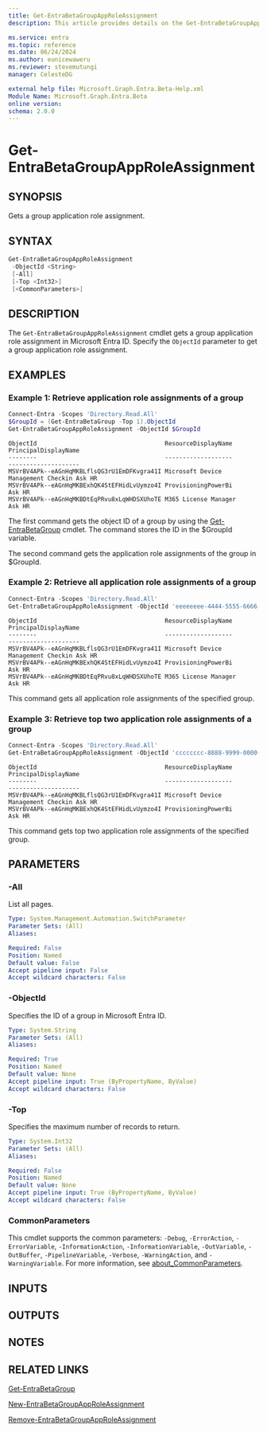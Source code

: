 ```yaml
---
title: Get-EntraBetaGroupAppRoleAssignment
description: This article provides details on the Get-EntraBetaGroupAppRoleAssignment command.

ms.service: entra
ms.topic: reference
ms.date: 06/24/2024
ms.author: eunicewaweru
ms.reviewer: stevemutungi
manager: CelesteDG

external help file: Microsoft.Graph.Entra.Beta-Help.xml
Module Name: Microsoft.Graph.Entra.Beta
online version:
schema: 2.0.0
---
```


# Get-EntraBetaGroupAppRoleAssignment

## SYNOPSIS

Gets a group application role assignment.

## SYNTAX

```powershell
Get-EntraBetaGroupAppRoleAssignment 
 -ObjectId <String> 
 [-All] 
 [-Top <Int32>] 
 [<CommonParameters>]
```

## DESCRIPTION

The `Get-EntraBetaGroupAppRoleAssignment` cmdlet gets a group application role assignment in Microsoft Entra ID. Specify the `ObjectId` parameter to get a group application role assignment.

## EXAMPLES

### Example 1: Retrieve application role assignments of a group

```powershell
Connect-Entra -Scopes 'Directory.Read.All'
$GroupId = (Get-EntraBetaGroup -Top 1).ObjectId
Get-EntraBetaGroupAppRoleAssignment -ObjectId $GroupId
```

```output
ObjectId                                    ResourceDisplayName                 PrincipalDisplayName
--------                                    -------------------                 --------------------
MSVrBV4APk--eAGnHqMKBLflsQG3rU1EmDFKvgra41I Microsoft Device Management Checkin Ask HR
MSVrBV4APk--eAGnHqMKBExhQK4StEFHidLvUymzo4I ProvisioningPowerBi                 Ask HR
MSVrBV4APk--eAGnHqMKBDtEqPRvu8xLqWHDSXUhoTE M365 License Manager                Ask HR
```

The first command gets the object ID of a group by using the [Get-EntraBetaGroup](./Get-EntraBetaGroup.md) cmdlet.
The command stores the ID in the $GroupId variable.

The second command gets the application role assignments of the group in $GroupId.

### Example 2: Retrieve all application role assignments of a group

```powershell
Connect-Entra -Scopes 'Directory.Read.All'
Get-EntraBetaGroupAppRoleAssignment -ObjectId 'eeeeeeee-4444-5555-6666-ffffffffffff' -All
```

```output
ObjectId                                    ResourceDisplayName                 PrincipalDisplayName
--------                                    -------------------                 --------------------
MSVrBV4APk--eAGnHqMKBLflsQG3rU1EmDFKvgra41I Microsoft Device Management Checkin Ask HR
MSVrBV4APk--eAGnHqMKBExhQK4StEFHidLvUymzo4I ProvisioningPowerBi                 Ask HR
MSVrBV4APk--eAGnHqMKBDtEqPRvu8xLqWHDSXUhoTE M365 License Manager                Ask HR
```

This command gets all application role assignments of the specified group.

### Example 3: Retrieve top two application role assignments of a group

```powershell
Connect-Entra -Scopes 'Directory.Read.All'
Get-EntraBetaGroupAppRoleAssignment -ObjectId 'cccccccc-8888-9999-0000-dddddddddddd' -Top 2
```

```output
ObjectId                                    ResourceDisplayName                 PrincipalDisplayName
--------                                    -------------------                 --------------------
MSVrBV4APk--eAGnHqMKBLflsQG3rU1EmDFKvgra41I Microsoft Device Management Checkin Ask HR
MSVrBV4APk--eAGnHqMKBExhQK4StEFHidLvUymzo4I ProvisioningPowerBi                 Ask HR
```

This command gets top two application role assignments of the specified group.

## PARAMETERS

### -All

List all pages.

```yaml
Type: System.Management.Automation.SwitchParameter
Parameter Sets: (All)
Aliases:

Required: False
Position: Named
Default value: False
Accept pipeline input: False
Accept wildcard characters: False
```

### -ObjectId

Specifies the ID of a group in Microsoft Entra ID.

```yaml
Type: System.String
Parameter Sets: (All)
Aliases:

Required: True
Position: Named
Default value: None
Accept pipeline input: True (ByPropertyName, ByValue)
Accept wildcard characters: False
```

### -Top

Specifies the maximum number of records to return.

```yaml
Type: System.Int32
Parameter Sets: (All)
Aliases:

Required: False
Position: Named
Default value: None
Accept pipeline input: True (ByPropertyName, ByValue)
Accept wildcard characters: False
```

### CommonParameters

This cmdlet supports the common parameters: `-Debug`, `-ErrorAction`, `-ErrorVariable`, `-InformationAction`, `-InformationVariable`, `-OutVariable`, `-OutBuffer`, `-PipelineVariable`, `-Verbose`, `-WarningAction`, and `-WarningVariable`. For more information, see [about_CommonParameters](https://go.microsoft.com/fwlink/?LinkID=113216).

## INPUTS

## OUTPUTS

## NOTES

## RELATED LINKS

[Get-EntraBetaGroup](Get-EntraBetaGroup.md)

[New-EntraBetaGroupAppRoleAssignment](New-EntraBetaGroupAppRoleAssignment.md)

[Remove-EntraBetaGroupAppRoleAssignment](Remove-EntraBetaGroupAppRoleAssignment.md)